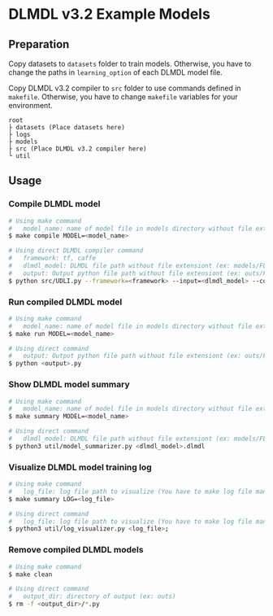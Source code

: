 # DLMDL v3.2 Example Models

## Preparation

Copy datasets to `datasets` folder to train models.
Otherwise, you have to change the paths in `learning_option` of each DLMDL model file.

Copy DLMDL v3.2 compiler to `src` folder to use commands defined in `makefile`.
Otherwise, you have to change `makefile` variables for your environment.

```
root
├ datasets (Place datasets here)
├ logs
├ models
├ src (Place DLMDL v3.2 compiler here)
└ util
```

## Usage

### Compile DLMDL model
```bash
# Using make command
#   model_name: name of model file in models directory without file extension
$ make compile MODEL=<model_name>

# Using direct DLMDL compiler command
#   framework: tf, caffe
#   dlmdl_model: DLMDL file path without file extensiont (ex: models/FLOWERS_AlexNet)
#   output: Output python file path without file extensiont (ex: outs/FLOWERS_AlexNet)
$ python src/UDLI.py --framework=<framework> --input=<dlmdl_model> --compile_out=<output>
```

### Run compiled DLMDL model
```bash
# Using make command
#   model_name: name of model file in models directory without file extension
$ make run MODEL=<model_name>

# Using direct command
#   output: Output python file path without file extensiont (ex: outs/FLOWERS_AlexNet)
$ python <output>.py
```

### Show DLMDL model summary
```bash
# Using make command
#   model_name: name of model file in models directory without file extension
$ make summary MODEL=<model_name>

# Using direct command
#   dlmdl_model: DLMDL file path without file extensiont (ex: models/FLOWERS_AlexNet)
$ python3 util/model_summarizer.py <dlmdl_model>.dlmdl
```

### Visualize DLMDL model training log
```bash
# Using make command
#   log_file: log file path to visualize (You have to make log file manually)
$ make summary LOG=<log_file>

# Using direct command
#   log_file: log file path to visualize (You have to make log file manually)
$ python3 util/log_visualizer.py <log_file>;
```

### Remove compiled DLMDL models
```bash
# Using make command
$ make clean

# Using direct command
#   output_dir: directory of output (ex: outs)
$ rm -f <output_dir>/*.py
```
